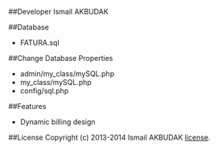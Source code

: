 ##Developer Ismail AKBUDAK

##Database
* FATURA.sql

##Change Database  Properties
* admin/my_class/mySQL.php
* my_class/mySQL.php
* config/sql.php 

##Features
* Dynamic billing design


##License
Copyright (c) 2013-2014 Ismail AKBUDAK 
[license](https://github.com/ismailakbudak/online-fatura/blob/master/LICENSE.txt). 
